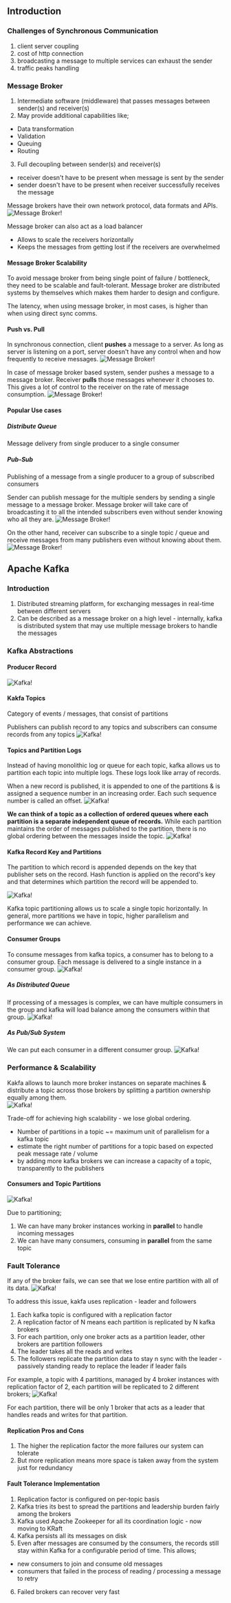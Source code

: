 ## Introduction
### Challenges of Synchronous Communication
1. client server coupling
2. cost of http connection
3. broadcasting a message to multiple services can exhaust the sender
4. traffic peaks handling

### Message Broker
1. Intermediate software (middleware) that passes messages between sender(s) and receiver(s)
2. May provide additional capabilities like;
- Data transformation
- Validation
- Queuing
- Routing
3. Full decoupling between sender(s) and receiver(s)
- receiver doesn't have to be present when message is sent by the sender
- sender doesn't have to be present when receiver successfully receives the message

Message brokers have their own network protocol, data formats and APIs.
![Message Broker!](images/mb1.png)

Message broker can also act as a load balancer
- Allows to scale the receivers horizontally
- Keeps the messages from getting lost if the receivers are overwhelmed 

#### Message Broker Scalability
To avoid message broker from being single point of failure / bottleneck, they need to be scalable and fault-tolerant. Message broker are distributed systems by themselves which makes them harder to design and configure. 

The latency, when using message broker, in most cases, is higher than when using direct sync comms. 

#### Push vs. Pull
In synchronous connection, client **pushes** a message to a server. As long as server is listening on a port, server doesn't have any control when and how frequently to receive messages.
![Message Broker!](images/mb4.png)

In case of message broker based system, sender pushes a message to a message broker. Receiver **pulls**  those messages whenever it chooses to. This gives a lot of control to the receiver on the rate of message consumption. 
![Message Broker!](images/mb5.png)

#### Popular Use cases
##### Distribute Queue
Message delivery from single producer to a single consumer

##### Pub-Sub
Publishing of a message from a single producer to a group of subscribed consumers

Sender can publish message for the multiple senders by sending a single message to a message broker. Message broker will take care of broadcasting it to all the intended subscribers even without sender knowing who all they are.
![Message Broker!](images/mb2.png)

On the other hand, receiver can subscribe to a single topic / queue and receive messages from many publishers even without knowing about them.
![Message Broker!](images/mb3.png)

## Apache Kafka
### Introduction
1. Distributed streaming platform, for exchanging messages in real-time between different servers
2. Can be described as a message broker on a high level - internally, kafka is distributed system that may use multiple message brokers to handle the messages

### Kafka Abstractions
#### Producer Record
![Kafka!](images/kafka1.png)

#### Kakfa Topics
Category of events / messages, that consist of partitions

Publishers can publish record to any topics and subscribers can consume records from any topics
![Kafka!](images/kafka2.png)

#### Topics and Partition Logs
Instead of having monolithic log or queue for each topic, kafka allows us to partition each topic into multiple logs. These logs look like array of records.

When a new record is published, it is appended to one of the partitions & is assigned a sequence number in an increasing order. Each such sequence number is called an offset.
![Kafka!](images/kafka3.png)

**We can think of a topic as a collection of ordered queues where each partition is a separate independent queue of records.** While each partition maintains the order of messages published to the partition, there is no global ordering between the messages inside the topic. 
![Kafka!](images/kafka4.png)

#### Kafka Record Key and Partitions
The partition to which record is appended depends on the key that publisher sets on the record. Hash function is applied on the record's key and that determines which partition the record will be appended to.

![Kafka!](images/kafka5.png)

Kafka topic partitioning allows us to scale a single topic horizontally. In general, more partitions we have in topic, higher parallelism and performance we can achieve. 

#### Consumer Groups
To consume messages from kafka topics, a consumer has to belong to a consumer group. Each message is delivered to a single instance in a consumer group.
![Kafka!](images/kafka6.png)

##### As Distributed Queue
If processing of a messages is complex, we can have multiple consumers in the group and kafka will load balance among the consumers within that group.
![Kafka!](images/kafka7.png)

##### As Pub/Sub System
We can put each consumer in a different consumer group.
![Kafka!](images/kafka8.png)

### Performance & Scalability
Kakfa allows to launch more broker instances on separate machines & distribute a topic across those brokers by splitting a partition ownership equally among them.  
![Kafka!](images/kafka9.png)

Trade-off for achieving high scalability - we lose global ordering.

- Number of partitions in a topic ~= maximum unit of parallelism for a kafka topic
- estimate the right number of partitions for a topic based on expected peak message rate / volume
- by adding more kafka brokers we can increase a capacity of a topic, transparently to the publishers

#### Consumers and Topic Partitions
![Kafka!](images/kafka10.png)

Due to partitioning;
1. We can have many broker instances working in **parallel** to handle incoming messages
2. We can have many consumers, consuming in **parallel** from the same topic

### Fault Tolerance
If any of the broker fails, we can see that we lose entire partition with all of its data.
![Kafka!](images/kafka11.png)

To address this issue, kakfa uses replication - leader and followers
1. Each kafka topic is configured with a replication factor
2. A replication factor of N means each partition is replicated by N kafka brokers
3. For each partition, only one broker acts as a partition leader, other brokers are partition followers
4. The leader takes all the reads and writes
5. The followers replicate the partition data to stay n sync with the leader - passively standing ready to replace the leader if leader fails

For example, a topic with 4 partitions, managed by 4 broker instances with replication factor of 2, each partition will be replicated to 2 different brokers;
![Kafka!](images/kafka12.png)

For each partition, there will be only 1 broker that acts as a leader that handles reads and writes for that partition.

#### Replication Pros and Cons
1. The higher the replication factor the more failures our system can tolerate
2. But more replication means more space is taken away from the system just for redundancy

#### Fault Tolerance Implementation
1. Replication factor is configured on per-topic basis
2. Kafka tries its best to spread the partitions and leadership burden fairly among the brokers
3. Kafka used Apache Zookeeper for all its coordination logic - now moving to KRaft
4. Kafka persists all its messages on disk
5. Even after messages are consumed by the consumers, the records still stay within Kafka for a configurable period of time. This allows;
- new consumers to join and consume old messages
- consumers that failed in the process of reading / processing a message to retry
6. Failed brokers can recover very fast





